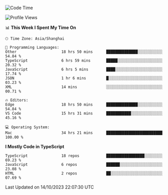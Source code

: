 <!--START_SECTION:waka-->
![Code Time](http://img.shields.io/badge/Code%20Time-5%2C285%20hrs%2027%20mins-blue)

![Profile Views](http://img.shields.io/badge/Profile%20Views-0-blue)

📊 **This Week I Spent My Time On** 

```text
🕑︎ Time Zone: Asia/Shanghai

💬 Programming Languages: 
Other                    18 hrs 50 mins      ██████████████░░░░░░░░░░░   54.84 % 
TypeScript               6 hrs 59 mins       █████░░░░░░░░░░░░░░░░░░░░   20.32 % 
JavaScript               6 hrs 5 mins        ████░░░░░░░░░░░░░░░░░░░░░   17.74 % 
JSON                     1 hr 6 mins         █░░░░░░░░░░░░░░░░░░░░░░░░   03.23 % 
XML                      14 mins             ░░░░░░░░░░░░░░░░░░░░░░░░░   00.71 % 

🔥 Editors: 
Edge                     18 hrs 50 mins      ██████████████░░░░░░░░░░░   54.84 % 
VS Code                  15 hrs 31 mins      ███████████░░░░░░░░░░░░░░   45.16 % 

💻 Operating System: 
Mac                      34 hrs 21 mins      █████████████████████████   100.00 % 
```

**I Mostly Code in TypeScript** 

```text
TypeScript               18 repos            █████████████████░░░░░░░░   69.23 % 
JavaScript               6 repos             ██████░░░░░░░░░░░░░░░░░░░   23.08 % 
HTML                     2 repos             ██░░░░░░░░░░░░░░░░░░░░░░░   07.69 % 
```




 Last Updated on 14/10/2023 22:07:30 UTC
<!--END_SECTION:waka-->
